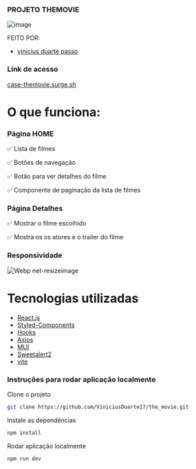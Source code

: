 ### PROJETO THEMOVIE


![image](https://user-images.githubusercontent.com/92999708/193457039-d446494b-a6c2-4ed4-bcbf-bf1c64676858.png)

FEITO POR: 
- [vinicius duarte passo](https://github.com/ViniciusDuarte17)

### Link de acesso 

<a href="https://the-movie-eight.vercel.app/" target="_blank">case-themovie.surge.sh</a>

# O que funciona:
### Página HOME
✅ Lista de filmes

✅ Botões de navegação


✅ Botão para ver detalhes do filme

✅ Componente de paginação da lista de filmes

### Página Detalhes
✅ Mostrar o filme escolhido

✅ Mostra os os atores e o trailer do filme


### Responsividade
![Webp net-resizeimage](https://user-images.githubusercontent.com/61671015/165351130-75ee1f02-d272-483f-aa5b-cbf57dc120c2.png)



# Tecnologias utilizadas

- [React.js](https://pt-br.reactjs.org/docs/getting-started.html)
- [Styled-Components](https://styled-components.com/docs)
- [Hooks](https://pt-br.reactjs.org/docs/hooks-intro.html)
- [Axios](https://axios-http.com/ptbr/docs/intro)
- [MUI](https://mui.com/pt/)
- [Sweetalert2](https://sweetalert2.github.io)
- [vite](https://vitejs.devas/)


### Instruções para rodar aplicação localmente
 
 Clone o projeto

```bash
git clone https://github.com/ViniciusDuarte17/the_movie.git
```
Instale as dependências

```bash
npm install
```
Rodar aplicação localmente
```
npm run dev 
```
